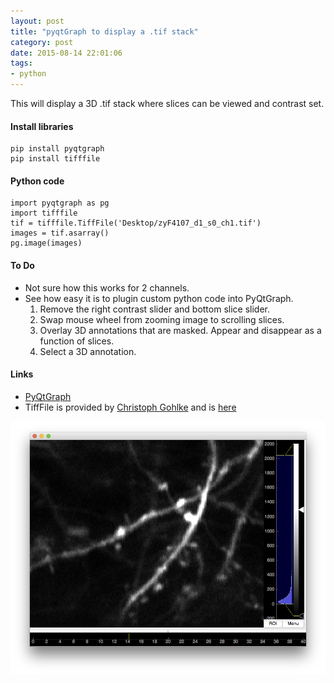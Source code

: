 ```yaml
---
layout: post
title: "pyqtGraph to display a .tif stack"
category: post
date: 2015-08-14 22:01:06
tags:
- python
---
```


This will display a 3D .tif stack where slices can be viewed and contrast set.

#### Install libraries

	pip install pyqtgraph
	pip install tifffile

#### Python code

	import pyqtgraph as pg
	import tifffile
	tif = tifffile.TiffFile('Desktop/zyF4107_d1_s0_ch1.tif')
	images = tif.asarray()
	pg.image(images)

#### To Do
  - Not sure how this works for 2 channels.
  - See how easy it is to plugin custom python code into PyQtGraph.
    1. Remove the right contrast slider and bottom slice slider.
    2. Swap mouse wheel from zooming image to scrolling slices.
    3. Overlay 3D annotations that are masked. Appear and disappear as a function of slices.
    4. Select a 3D annotation.
  
#### Links

  - [PyQtGraph](http://www.pyqtgraph.org)
  - TiffFile is provided by [Christoph Gohlke](http://www.lfd.uci.edu/%7Egohlke/) and is [here](http://www.lfd.uci.edu/~gohlke/code/tifffile.py.html)
	
<IMG SRC="/images/example-pyqtgraph.png" width=800>
